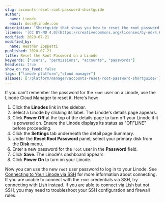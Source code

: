 ```yaml
---
slug: accounts-reset-root-password-shortguide
author:
  name: Linode
  email: docs@linode.com
description: 'Shortguide that shows you how to reset the root password on a Linode.'
license: '[CC BY-ND 4.0](https://creativecommons.org/licenses/by-nd/4.0)'
modified: 2020-07-21
modified_by:
  name: Heather Zoppetti
published: 2020-07-21
title: Reset the Root Password on a Linode
keywords: ["users", "permissions", "accounts", "passwords"]
headless: true
show_on_rss_feed: false
tags: ["linode platform","cloud manager"]
aliases: ['/platform/manager/accounts-reset-root-password-shortguide/']
---
```


If you can't remember the password for the `root` user on a Linode, use the Linode Cloud Manager to reset it. Here's how:

1.  Click the **Linodes** link in the sidebar.
1.  Select a Linode by clicking its label. The Linode's details page appears.
1.  Click **Power Off** at the top of the details page to turn off your Linode if it is powered on. Ensure the Linode displays its status as "OFFLINE" before proceeding.
1.  Click the **Settings** tab underneath the detail page Summary.
1.  Under the **Reset Root Password** panel, select your primary disk from the **Disk** menu.
1.  Enter a new password for the `root` user in the **Password** field.
1.  Click **Save**. The Linode's dashboard appears.
1.  Click **Power On** to turn on your Linode.

Now you can use the new `root` user password to log in to your Linode. See [Connecting to Your Linode via SSH](/docs/guides/set-up-and-secure/#connect-to-the-instance) for more information about connecting. If you are unable to connect with the `root` credentials via SSH, try connecting with [Lish](/docs/guides/using-the-lish-console/) instead. If you are able to connect via Lish but not SSH, you may need to troubleshoot your SSH configuration and firewall rules.
